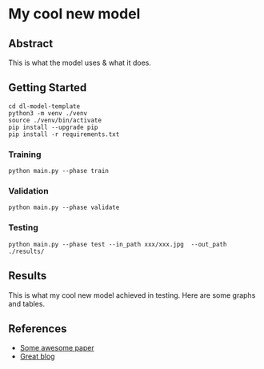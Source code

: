 # My cool new model

## Abstract

This is what the model uses & what it does.

## Getting Started

```shell
cd dl-model-template
python3 -m venv ./venv
source ./venv/bin/activate
pip install --upgrade pip
pip install -r requirements.txt
```

### Training

```shell
python main.py --phase train
```

### Validation

```shell
python main.py --phase validate
```

### Testing

```shell
python main.py --phase test --in_path xxx/xxx.jpg  --out_path ./results/
```

## Results

This is what my cool new model achieved in testing.
Here are some graphs and tables.

## References

* [Some awesome paper](www.github.com/rshwndsz)
* [Great blog](www.github.com/rshwndsz)

